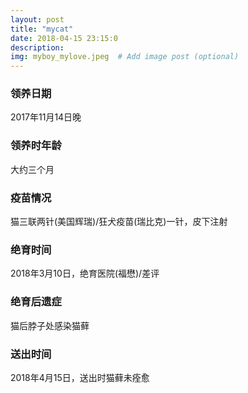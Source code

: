 ```yaml
---
layout: post
title: "mycat"
date: 2018-04-15 23:15:0
description: 
img: myboy_mylove.jpeg  # Add image post (optional)
---
```


###  领养日期  
2017年11月14日晚  

### 领养时年龄  
大约三个月   

### 疫苗情况  
猫三联两针(美国辉瑞)/狂犬疫苗(瑞比克)一针，皮下注射  

### 绝育时间  
2018年3月10日，绝育医院(福懋)/差评  

### 绝育后遗症  
猫后脖子处感染猫藓  

### 送出时间  
2018年4月15日，送出时猫藓未痊愈  



